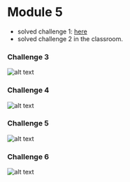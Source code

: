 # Module 5

* solved challenge 1: [here](https://github.com/babarusicristian/Guess-The-Number)
* solved challenge 2 in the classroom.

### Challenge 3

![alt text](https://raw.githubusercontent.com/babarusicristian/AndroidDeveloperFundamentals/master/CourseTasks/Module5/rezolvatc3.png)

### Challenge 4

![alt text](https://raw.githubusercontent.com/babarusicristian/AndroidDeveloperFundamentals/master/CourseTasks/Module5/rezolvatc4.png)


### Challenge 5

![alt text](https://raw.githubusercontent.com/babarusicristian/AndroidDeveloperFundamentals/master/CourseTasks/Module5/rezolvatc5.png)

### Challenge 6

![alt text](https://raw.githubusercontent.com/babarusicristian/AndroidDeveloperFundamentals/master/CourseTasks/Module5/rezolvatc6.png)
